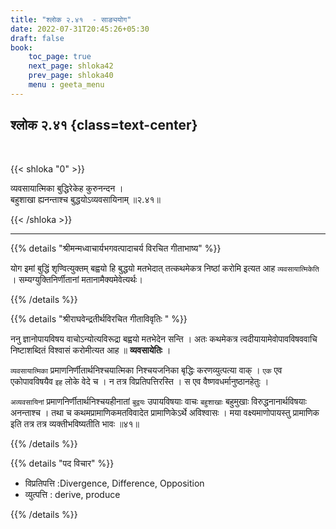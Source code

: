 ```yaml
---
title: "श्लोक २.४१  - साङ्ययोग"
date: 2022-07-31T20:45:26+05:30
draft: false
book:
    toc_page: true
    next_page: shloka42
    prev_page: shloka40
    menu : geeta_menu
---
```




## श्लोक २.४१ {class=text-center}

<br/>

{{< shloka  "0"  >}}

व्यवसायात्मिका बुद्धिरेकेह कुरुनन्दन ।  
बहुशाखा ह्यनन्ताश्च बुद्धयोऽव्यवसायिनाम्  ॥२.४१॥

{{< /shloka >}}

---

{{% details "श्रीमन्मध्वाचार्यभगवत्पादाचर्य विरचित  गीताभाष्य" %}}

योग इमां बुद्धिं शृण्वित्युक्तम् बह्वयो हि बुद्धयो मतभेदात् तत्कथमेकत्र 
निष्ठां करोमि इत्यत आह `व्यवसायात्मिकेति` । सम्यग्युक्तिनिर्णीतानां मतानामैक्यमेवेत्यर्थः।

{{% /details %}}



{{% details "श्रीराघवेन्द्रतीर्थविरचित गीताविवृतिः " %}}

ननु ज्ञानोपायविषय वाचोऽन्योत्यविरूद्रा बह्वयो मतभेदेन सन्ति ।
अतः कथमेकत्र त्वदीयायामेवोपावविषववाचि निष्टाशब्दितं विश्वासं
करोमीत्यत आह ॥  **व्यवसायेतिः** । 

`व्यवसायात्मिका` प्रमाणनिर्णीतार्थनिश्चयात्मिका निश्चयजनिका बृद्धिः 
करणव्युत्पत्या  वाक्‌ । `एक`  एव एकोपावविषयैव `इह` लोके वेदे च । 
न तत्र विप्रतिपत्तिरस्ति । स एव वैष्णवधर्मानुष्ठानहेतुः । 

`अव्यवसायिनां` प्रमाणनिर्णीतार्थनिश्चयहीनातां `बुद्वयः`
उपायविषयाः वाचः `बहुशाखाः` बहुमुखाः विरुद्धनानार्थविषयाः  अनन्ताश्च ।
तथा च कथमप्रामाणिकमतविवादेत  प्रामाणिकेऽर्थे अविश्वासः ।  मया
वक्ष्यमाणोपायस्तु प्रामाणिक  इति तत्र तत्र व्यक्तीभविष्यतीति भावः ॥४१॥


{{% /details %}}


{{% details "पद विचार" %}}

- विप्रतिपत्ति :Divergence, Difference, Opposition
- व्युत्पत्ति : derive, produce

{{% /details %}}

